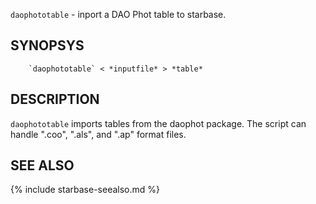

`daophototable` - inport a DAO Phot table to starbase.

SYNOPSYS
--------

```
    `daophototable` < *inputfile* > *table*
```


DESCRIPTION
-----------

`daophototable` imports tables from the daophot package.  The script can
handle ".coo", ".als", and ".ap" format files.

SEE ALSO
--------

{% include starbase-seealso.md %}

